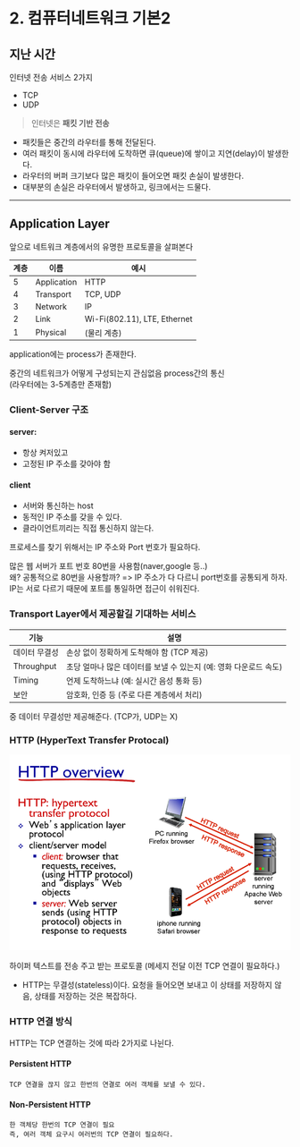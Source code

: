 # 2.  컴퓨터네트워크 기본2

## 지난 시간

인터넷 전송 서비스 2가지
- TCP
- UDP

> 인터넷은 **패킷 기반 전송**

- 패킷들은 중간의 라우터를 통해 전달된다.
- 여러 패킷이 동시에 라우터에 도착하면 큐(queue)에 쌓이고 지연(delay)이 발생한다.
- 라우터의 버퍼 크기보다 많은 패킷이 들어오면 패킷 손실이 발생한다.
- 대부분의 손실은 라우터에서 발생하고, 링크에서는 드물다.

---

## Application Layer

앞으로 네트워크 계층에서의 유명한 프로토콜을 살펴본다

| 계층 | 이름         | 예시                              |
|------|--------------|-----------------------------------|
| 5    | Application  | HTTP                              |
| 4    | Transport    | TCP, UDP                          |
| 3    | Network      | IP                                |
| 2    | Link         | Wi-Fi(802.11), LTE, Ethernet      |
| 1    | Physical     | (물리 계층)                        |


application에는 process가 존재한다.

 중간의 네트워크가 어떻게 구성되는지 관심없음
 process간의 통신<br>
 (라우터에는 3-5계층만 존재함)

### Client-Server 구조

#### server: 
- 항상 켜저있고 
- 고정된 IP 주소를 갖아야 함


#### client
- 서버와 통신하는 host
- 동적인 IP 주소를 갖을 수 있다.
- 클라이언트끼리는 직접 통신하지 않는다.

프로세스를 찾기 위해서는 IP 주소와 Port 번호가 필요하다.
  
  많은 웹 서버가 포트 번호 80번을 사용함(naver,google 등..)<br>
 왜? 공통적으로 80번을 사용할까? => 
 IP 주소가 다 다르니 port번호를 공통되게 하자.<br>
 IP는 서로 다르기 때문에 포트를 통일하면 접근이 쉬워진다.



### Transport Layer에서 제공할길 기대하는 서비스

| 기능         | 설명                                                                 |
|--------------|----------------------------------------------------------------------|
| 데이터 무결성 | 손상 없이 정확하게 도착해야 함 (TCP 제공)                          |
| Throughput   | 초당 얼마나 많은 데이터를 보낼 수 있는지 (예: 영화 다운로드 속도)       |
| Timing       | 언제 도착하느냐 (예: 실시간 음성 통화 등)                             |
| 보안         | 암호화, 인증 등 (주로 다른 계층에서 처리)                             |

중 데이터 무결성만 제공해준다. (TCP가, UDP는 X)


### HTTP (HyperText Transfer Protocal)

![alt text](image.png)

하이퍼 텍스트를 전송 주고 받는 프로토콜
(메세지 전달 이전 TCP 연결이 필요하다.)

- HTTP는 무결성(stateless)이다.
요청을 들어오면 보내고 이 상태를 저장하지 않음, 상태를 저장하는 것은 복잡하다.


### HTTP 연결 방식

HTTP는 TCP 연결하는 것에 따라 2가지로 나뉜다.

#### Persistent HTTP
    TCP 연결을 끊지 않고 한번의 연결로 여러 객체를 보낼 수 있다. 

#### Non-Persistent HTTP
    한 객체당 한번의 TCP 연결이 필요
    즉, 여러 객체 요구시 여러번의 TCP 연결이 필요하다.

